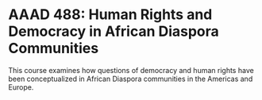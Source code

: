 # AAAD 488: Human Rights and Democracy in African Diaspora Communities

This course examines how questions of democracy and human rights have been conceptualized in African Diaspora communities in the Americas and Europe.